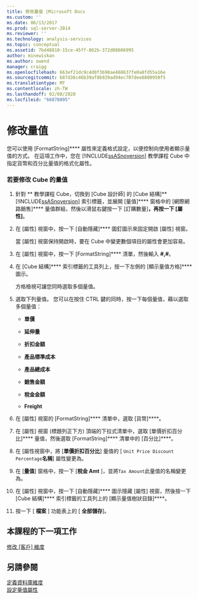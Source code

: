 ```yaml
---
title: 修改量值 |Microsoft Docs
ms.custom: ''
ms.date: 06/13/2017
ms.prod: sql-server-2014
ms.reviewer: ''
ms.technology: analysis-services
ms.topic: conceptual
ms.assetid: 7bd48810-15ce-45ff-862b-372d08606995
author: minewiskan
ms.author: owend
manager: craigg
ms.openlocfilehash: 663ef21dc9c4d0f3698ae468637fe0a8fd55a16e
ms.sourcegitcommit: b87d36c46b39af8b929ad94ec707dee8800950f5
ms.translationtype: MT
ms.contentlocale: zh-TW
ms.lasthandoff: 02/08/2020
ms.locfileid: "66078895"
---
```

# <a name="modifying-measures"></a>修改量值
  您可以使用 [FormatString]**** 屬性來定義格式設定，以便控制向使用者顯示量值的方式。 在這項工作中，您在 [!INCLUDE[ssASnoversion](../includes/ssasnoversion-md.md)] 教學課程 Cube 中指定貨幣和百分比量值的格式化屬性。  
  
### <a name="to-modify-the-measures-of-the-cube"></a>若要修改 Cube 的量值  
  
1.  針對 ** 教學課程 Cube，切換到 [Cube 設計師] 的 [Cube 結構]**[!INCLUDE[ssASnoversion](../includes/ssasnoversion-md.md)] 索引標籤，並展開 [量值]**** 窗格中的 [網際網路銷售]**** 量值群組，然後以滑鼠右鍵按一下 [訂購數量]****，再按一下 [屬性]****。  
  
2.  在 [屬性] 視窗中，按一下 [自動隱藏]**** 圖釘圖示來固定開啟 [屬性] 視窗。  
  
     當 [屬性] 視窗保持開啟時，要在 Cube 中變更數個項目的屬性會更加容易。  
  
3.  在 [屬性] 視窗中，按一下 [FormatString]**** 清單，然後輸入 **#,#**。  
  
4.  在 [Cube 結構]**** 索引標籤的工具列上，按一下左側的 [顯示量值方格]**** 圖示。  
  
     方格檢視可讓您同時選取多個量值。  
  
5.  選取下列量值。 您可以在按住 CTRL 鍵的同時，按一下每個量值，藉以選取多個量值：  
  
    -   **單價**  
  
    -   **延伸量**  
  
    -   **折扣金額**  
  
    -   **產品標準成本**  
  
    -   **產品總成本**  
  
    -   **銷售金額**  
  
    -   **稅金金額**  
  
    -   **Freight**  
  
6.  在 [屬性] 視窗的 [FormatString]**** 清單中，選取 [貨幣]****。  
  
7.  在 [屬性] 視窗 (標題列正下方) 頂端的下拉式清單中，選取 [單價折扣百分比]**** 量值，然後選取 [FormatString]**** 清單中的 [百分比]****。  
  
8.  在 [屬性視窗中，將 [**單價折扣百分比**] 量值的 [ `Unit Price Discount Percentage`**名稱**] 屬性變更為。  
  
9. 在 [**量值**] 窗格中，按一下 [**稅金 Amt** ]，並將`Tax Amount`此量值的名稱變更為。  
  
10. 在 [屬性] 視窗中，按一下 [自動隱藏]**** 圖示隱藏 [屬性] 視窗，然後按一下 [Cube 結構]**** 索引標籤的工具列上的 [顯示量值樹狀目錄]****。  
  
11. 按一下 [ **檔案** ] 功能表上的 [ **全部儲存**]。  
  
## <a name="next-task-in-lesson"></a>本課程的下一項工作  
 [修改 [客戶] 維度](lesson-3-2-modifying-the-customer-dimension.md)  
  
## <a name="see-also"></a>另請參閱  
 [定義資料庫維度](multidimensional-models/define-database-dimensions.md)   
 [設定量值屬性](multidimensional-models/configure-measure-properties.md)  
  
  
